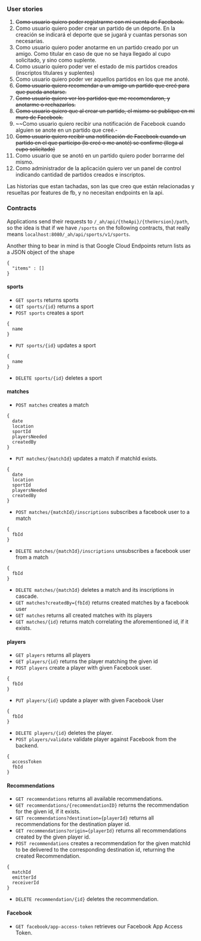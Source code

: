### User stories
1. ~~Como usuario quiero poder registrarme con mi cuenta de Facebook.~~
2. Como usuario quiero poder crear un partido de un deporte. En la creación se indicará el deporte que se jugará y cuantas personas son necesarias.
3. Como usuario quiero poder anotarme en un partido creado por un amigo. Como titular en caso de que no se haya llegado al cupo solicitado, y sino como suplente.
4. Como usuario quiero poder ver el estado de mis partidos creados (inscriptos titulares y suplentes)
5. Como usuario quiero poder ver aquellos partidos en los que me anoté.
6. ~~Como usuario quiero recomendar a un amigo un partido que creé para que pueda anotarse.~~
7. ~~Como usuario quiero ver los partidos que me recomendaron, y anotarme o rechazarlos.~~
8. ~~Como usuario quiero que al crear un partido, el mismo se publique en mi muro de Facebook.~~
9. ~~Como usuario quiero recibir una notificación de Facebook cuando alguien se anote en un partido que creé.-
10. ~~Como usuario quiero recibir una notificación de Facebook cuando un partido en el que participo (lo creé o me anoté) se confirme (llega al cupo solicitado)~~
11. Como usuario que se anotó en un partido quiero poder borrarme del mismo.
12. Como administrador de la aplicación quiero ver un panel de control indicando cantidad de partidos creados e inscriptos.

Las historias que estan tachadas, son las que creo que están relacionadas y resueltas por features de fb, y no necesitan endpoints en la api.

### Contracts

Applications send their requests to `/_ah/api/{theApi}/{theVersion}/path`, 
so the idea is that if we have `/sports` on the following contracts, that really means
`localhost:8080/_ah/api/sports/v1/sports`.

Another thing to bear in mind is that Google Cloud Endpoints return lists as a JSON object of the shape
```
{
  "items" : []
}
```

#### sports
* `GET sports` returns sports
* `GET sports/{id}` returns a sport
* `POST sports` creates a sport
```
{
  name
}
```
* `PUT sports/{id}` updates a sport
```
{
  name
}
```
* `DELETE sports/{id}` deletes a sport

#### matches
* `POST matches` creates a match
```
{
  date
  location
  sportId
  playersNeeded
  createdBy
}
```
* `PUT matches/{matchId}` updates a match if matchId exists.
```
{
  date
  location
  sportId
  playersNeeded
  createdBy
}
```
* `POST matches/{matchId}/inscriptions` subscribes a facebook user to a match
```
{
  fbId
}
```
* `DELETE matches/{matchId}/inscriptions` unsubscribes a facebook user from a match
```
{
  fbId
}
```
* `DELETE matches/{matchId}` deletes a match and its inscriptions in cascade.
* `GET matches?createdBy={fbId}` returns created matches by a facebook user
* `GET matches` returns all created matches with its players
* `GET matches/{id}` returns match correlating the aforementioned id, if it exists.

#### players
* `GET players` returns all players
* `GET players/{id}` returns the player matching the given id
* `POST players` create a player with given Facebook user.
```
{
  fbId
}
``` 
* `PUT players/{id}` update a player with given Facebook User
```
{
  fbId
}
``` 
* `DELETE players/{id}` deletes the player.
* `POST players/validate` validate player against Facebook from the backend.
```
{
  accessToken
  fbId
}
``` 

#### Recommendations
* `GET recommendations` returns all available recommendations.
* `GET recommendations/{recommendationID}` returns the recommendation for the given id, if it exists.
* `GET recommendations?destination={playerId}` returns all recommendations for the destination player id.
* `GET recommendations?origin={playerId}` returns all recommendations created by the given player id.
* `POST recommendations` creates a recommendation for the given matchId to be delivered to the corresponding destination id,
returning the created Recommendation.
```
{
  matchId
  emitterId
  receiverId
}
``` 
* `DELETE recommendation/{id}` deletes the recommendation.

#### Facebook
* `GET facebook/app-access-token` retrieves our Facebook App Access Token.

